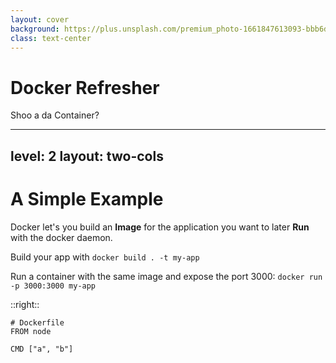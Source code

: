 ```yaml
---
layout: cover
background: https://plus.unsplash.com/premium_photo-1661847613093-bbb6d1c0f73a?q=80&w=2770&auto=format&fit=crop&ixlib=rb-4.0.3&ixid=M3wxMjA3fDB8MHxwaG90by1wYWdlfHx8fGVufDB8fHx8fA%3D%3D
class: text-center
---
```


# Docker Refresher

Shoo a da Container?

---
level: 2
layout: two-cols
---

# A Simple Example

Docker let's you build an **Image** for the application you want to later **Run** with the docker daemon.

Build your app with `docker build . -t my-app`

Run a container with the same image and expose the port 3000: `docker run -p 3000:3000 my-app`

::right::

```{*}{lines:true,startLine:0}
# Dockerfile
FROM node

CMD ["a", "b"]
```
